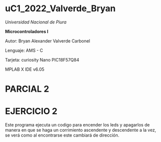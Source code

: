 # uC1_2022_Valverde_Bryan

*Universidad Nacional de Piura*

**Microcontroladores I**

Autor: Bryan Alexander Valverde Carbonel 

Lenguaje: AMS - C

Tarjeta: curiosity Nano PIC18F57Q84

MPLAB X IDE v6.05





# PARCIAL 2 

# EJERCICIO 2
  Este programa ejecuta un codigo para encender los leds y apagarlos de manera en que se haga un corrimiento ascendente y descendente   a la vez, se verá como al encontrarse este cambiará de dirección.


